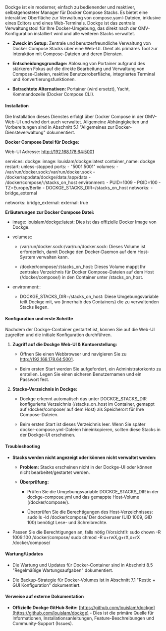 Dockge ist ein moderner, einfach zu bedienender und reaktiver, selbstgehosteter Manager für Docker Compose Stacks. Es bietet eine interaktive Oberfläche zur Verwaltung von compose.yaml-Dateien, inklusive eines Editors und eines Web-Terminals. Dockge ist das zentrale Verwaltungstool für Ihre Docker-Umgebung, das direkt nach der OMV-Konfiguration installiert wird und alle weiteren Stacks verwaltet.

- **Zweck im Setup:** Zentrale und benutzerfreundliche Verwaltung von Docker Compose Stacks über eine Web-UI. Dient als primäres Tool zur Interaktion mit Compose-Dateien und deren Diensten.
    
- **Entscheidungsgrundlage:** Ablösung von Portainer aufgrund des stärkeren Fokus auf die direkte Bearbeitung und Verwaltung von Compose-Dateien, reaktive Benutzeroberfläche, integriertes Terminal und Konvertierungsfunktionen.
    
- **Betrachtete Alternativen:** Portainer (wird ersetzt), Yacht, Kommandozeile (Docker Compose CLI).
    

#### Installation

Die Installation dieses Dienstes erfolgt über Docker Compose in der OMV-Web-UI und wird dort auch verwaltet. Allgemeine Abhängigkeiten und Vorbereitungen sind in Abschnitt 5.1 "Allgemeines zur Docker-Diensteverwaltung" dokumentiert.

**Docker Compose Datei für Dockge:**

Web-UI Adresse: http://192.168.178.64:5001

services:
	dockge:
	    image: louislam/dockge:latest
	    container_name: dockge
	    restart: unless-stopped
	    ports:
		    - "5001:5001"
	    volumes:
		      - /var/run/docker.sock:/var/run/docker.sock
		      - /docker/appdata/dockge/data:/app/data
		      - /docker/compose/:/stacks_on_host
	    environment:
		      - PUID=1009
		      - PGID=100
		      - TZ=Europe/Berlin
		      - DOCKGE_STACKS_DIR=/stacks_on_host
	    networks:
		      - bridge_external

networks:
	  bridge_external:
	    external: true


**Erläuterungen zur Docker Compose Datei:**

- image: louislam/dockge:latest: Dies ist das offizielle Docker Image von Dockge.
    
- volumes::
    
    - /var/run/docker.sock:/var/run/docker.sock: Dieses Volume ist erforderlich, damit Dockge den Docker-Daemon auf dem Host-System verwalten kann.
        
    - /docker/compose/:/stacks_on_host: Dieses Volume mappt Ihr zentrales Verzeichnis für Docker Compose-Dateien auf dem Host (/docker/compose/) in den Container unter /stacks_on_host.
        
- environment::
    
    - DOCKGE_STACKS_DIR=/stacks_on_host: Diese Umgebungsvariable teilt Dockge mit, wo (innerhalb des Containers) die zu verwaltenden Stacks liegen.
        

#### Konfiguration und erste Schritte

Nachdem der Dockge-Container gestartet ist, können Sie auf die Web-UI zugreifen und die initiale Konfiguration durchführen.

1. **Zugriff auf die Dockge Web-UI & Kontoerstellung:**
    
    - Öffnen Sie einen Webbrowser und navigieren Sie zu http://192.168.178.64:5001.
        
    - Beim ersten Start werden Sie aufgefordert, ein Administratorkonto zu erstellen. Legen Sie einen sicheren Benutzernamen und ein Passwort fest.
        
2. **Stacks-Verzeichnis in Dockge:**
    
    - Dockge erkennt automatisch das unter DOCKGE_STACKS_DIR konfigurierte Verzeichnis (/stacks_on_host im Container, gemappt auf /docker/compose/ auf dem Host) als Speicherort für Ihre Compose-Dateien.
        
    - Beim ersten Start ist dieses Verzeichnis leer. Wenn Sie später docker-compose.yml-Dateien hineinkopieren, sollten diese Stacks in der Dockge-UI erscheinen.
        

#### Troubleshooting

- **Stacks werden nicht angezeigt oder können nicht verwaltet werden:**
    
    - **Problem:** Stacks erscheinen nicht in der Dockge-UI oder können nicht bearbeitet/gestartet werden.
        
    - **Überprüfung:**
        
        - Prüfen Sie die Umgebungsvariable DOCKGE_STACKS_DIR in der dockge-compose.yml und das gemappte Host-Volume (/docker/compose/).
            
        - Überprüfen Sie die Berechtigungen des Host-Verzeichnisses:
	        sudo ls -ld /docker/compose/
          Der dockeruser (UID 1009, GID 100) benötigt Lese- und Schreibrechte.
    
- Passen Sie die Berechtigungen an, falls nötig (Vorsicht!):
	sudo chown -R 1009:100 /docker/compose/
	sudo chmod -R u+rwX,g+rX,o+rX /docker/compose/

#### Wartung/Updates

- Die Wartung und Updates für Docker-Container sind in Abschnitt 8.5 "Regelmäßige Wartungsaufgaben" dokumentiert.
    
- Die Backup-Strategie für Docker-Volumes ist in Abschnitt 7.1 "Restic + GUI Konfiguration" dokumentiert.
    

#### Verweise auf externe Dokumentation

- **Offizielle Dockge GitHub Seite:** [https://github.com/louislam/dockge](https://github.com/louislam/dockge) - Dies ist die primäre Quelle für Informationen, Installationsanleitungen, Feature-Beschreibungen und Community-Support (Issues).